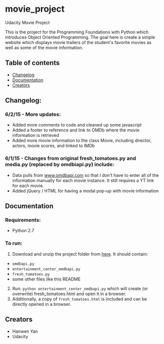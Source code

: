 # movie_project
Udacity Movie Project

This is the project for the Programming Foundations with Python which introduces Object Oriented Programming. The goal here is create a simple website which displays movie trailers of the student's favorite movies as well as some of the movie information.

## Table of contents

- [Changelog](#changelog)
- [Documentation](#documentation)
- [Creators](#creators)

## Changelog:

### 6/2/15 - More updates:
  * Added more comments to code and cleaned up some javascript
  * Added a footer to reference and link to OMDb where the movie information is retrieved
  * Added more movie information to the class Movie, including director, actors, movie scores, and linked to IMDb

### 6/1/15 - Changes from original fresh_tomatoes.py and media.py (replaced by omdbiapi.py) include: 
  * Data pulls from www.omdbapi.com so that I don't have to enter all of the information manually for each movie instance. It still requires a YT link for each movie.
  * Added jQuery / HTML for having a modal pop-up with movie information

## Documentation

### Requirements:

- Python 2.7

### To run:

1. Download and unzip the project folder from [here](https://github.com/hanwenyan/movie_project/archive/master.zip). It should contain:
- `omdbapi.py`
- `entertainment_center_omdbapi.py`
- `fresh_tomatoes.py`
- some other files like this README
2. Run: `python entertainment_center_omdbapi.py` which will create (or overwrite) fresh_tomatoes.html and open it in a browser.
3. Additionally, a copy of `fresh_tomatoes.html` is included and can be directly opened in a browser.

## Creators

  * Hanwen Yan
  * Udacity

